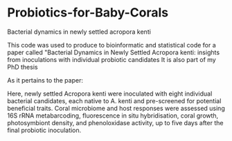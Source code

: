 # Probiotics-for-Baby-Corals
Bacterial dynamics in newly settled acropora kenti

This code was used to produce to bioinformatic and statistical code for a paper called "Bacterial Dynamics in Newly Settled Acropora kenti: insights from inoculations with individual probiotic candidates
It is also part of my PhD thesis 

As it pertains to the paper:

Here, newly settled Acropora kenti were inoculated with eight individual bacterial candidates, each native to A. kenti and pre-screened for potential beneficial traits. Coral microbiome and host responses were assessed using 16S rRNA metabarcoding, fluorescence in situ hybridisation, coral growth, photosymbiont density, and phenoloxidase activity, up to five days after the final probiotic inoculation.
